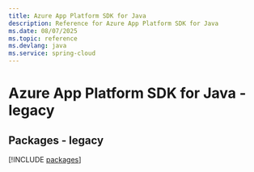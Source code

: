 ```yaml
---
title: Azure App Platform SDK for Java
description: Reference for Azure App Platform SDK for Java
ms.date: 08/07/2025
ms.topic: reference
ms.devlang: java
ms.service: spring-cloud
---
```

# Azure App Platform SDK for Java - legacy
## Packages - legacy
[!INCLUDE [packages](app-platform-index.md)]